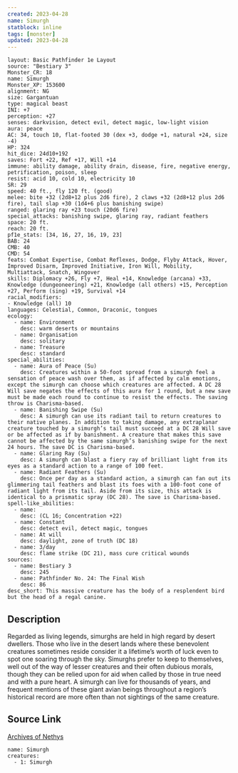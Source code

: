 ```yaml
---
created: 2023-04-28
name: Simurgh
statblock: inline
tags: [monster]
updated: 2023-04-28
---
```

```statblock
layout: Basic Pathfinder 1e Layout
source: "Bestiary 3"
Monster_CR: 18
name: Simurgh
Monster_XP: 153600
alignment: NG
size: Gargantuan
type: magical beast
INI: +7
perception: +27
senses: darkvision, detect evil, detect magic, low-light vision
aura: peace
AC: 34, touch 10, flat-footed 30 (dex +3, dodge +1, natural +24, size -4)
HP: 324
hit_dice: 24d10+192
saves: Fort +22, Ref +17, Will +14
immune: ability damage, ability drain, disease, fire, negative energy, petrification, poison, sleep
resist: acid 10, cold 10, electricity 10
SR: 29
speed: 40 ft., fly 120 ft. (good)
melee: bite +32 (2d8+12 plus 2d6 fire), 2 claws +32 (2d8+12 plus 2d6 fire), tail slap +30 (1d4+6 plus banishing swipe)
ranged: glaring ray +23 touch (20d6 fire)
special_attacks: banishing swipe, glaring ray, radiant feathers
space: 20 ft.
reach: 20 ft.
pf1e_stats: [34, 16, 27, 16, 19, 23]
BAB: 24
CMB: 40
CMD: 54
feats: Combat Expertise, Combat Reflexes, Dodge, Flyby Attack, Hover, Improved Disarm, Improved Initiative, Iron Will, Mobility, Multiattack, Snatch, Wingover
skills: Diplomacy +26, Fly +7, Heal +14, Knowledge (arcana) +33, Knowledge (dungeoneering) +21, Knowledge (all others) +15, Perception +27, Perform (sing) +19, Survival +14
racial_modifiers:
- Knowledge (all) 10
languages: Celestial, Common, Draconic, tongues
ecology:
  - name: Environment
    desc: warm deserts or mountains
  - name: Organisation
    desc: solitary
  - name: Treasure
    desc: standard
special_abilities:
  - name: Aura of Peace (Su)
    desc: Creatures within a 50-foot spread from a simurgh feel a sensation of peace wash over them, as if affected by calm emotions, except the simurgh can choose which creatures are affected. A DC 28 Will save negates the effects of this aura for 1 round, but a new save must be made each round to continue to resist the effects. The saving throw is Charisma-based.
  - name: Banishing Swipe (Su)
    desc: A simurgh can use its radiant tail to return creatures to their native planes. In addition to taking damage, any extraplanar creature touched by a simurgh’s tail must succeed at a DC 28 Will save or be affected as if by banishment. A creature that makes this save cannot be affected by the same simurgh’s banishing swipe for the next 24 hours. The save DC is Charisma-based.
  - name: Glaring Ray (Su)
    desc: A simurgh can blast a fiery ray of brilliant light from its eyes as a standard action to a range of 100 feet.
  - name: Radiant Feathers (Su)
    desc: Once per day as a standard action, a simurgh can fan out its glimmering tail feathers and blast its foes with a 100-foot cone of radiant light from its tail. Aside from its size, this attack is identical to a prismatic spray (DC 28). The save is Charisma-based.
spell-like_abilities:
  - name:
    desc: (CL 16; Concentration +22)
  - name: Constant
    desc: detect evil, detect magic, tongues
  - name: At will
    desc: daylight, zone of truth (DC 18)
  - name: 3/day
    desc: flame strike (DC 21), mass cure critical wounds
sources:
  - name: Bestiary 3
    desc: 245
  - name: Pathfinder No. 24: The Final Wish
    desc: 86
desc_short: This massive creature has the body of a resplendent bird but the head of a regal canine.
```
## Description
Regarded as living legends, simurghs are held in high regard by desert dwellers. Those who live in the desert lands where these benevolent creatures sometimes reside consider it a lifetime’s worth of luck even to spot one soaring through the sky. Simurghs prefer to keep to themselves, well out of the way of lesser creatures and their often dubious morals, though they can be relied upon for aid when called by those in true need and with a pure heart. A simurgh can live for thousands of years, and frequent mentions of these giant avian beings throughout a region’s historical record are more often than not sightings of the same creature.
## Source Link
[Archives of Nethys](https://aonprd.com/MonsterDisplay.aspx?ItemName=Simurgh)
```encounter-table
name: Simurgh
creatures:
  - 1: Simurgh
```
